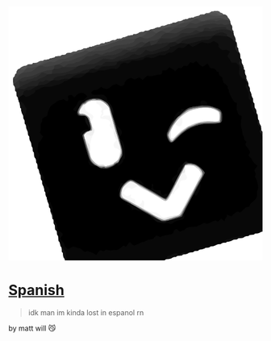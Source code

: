 <!-- _coverpage.md -->

![](_media/wink.svg)
# [Spanish](README.md)

> idk man im kinda lost in espanol rn

by matt will 😼